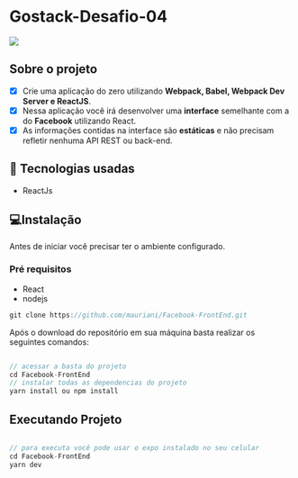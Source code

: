 # Gostack-Desafio-04

<img src="https://user-images.githubusercontent.com/32397288/107232322-0ae11700-6a00-11eb-871f-0eec665723c8.png">

## Sobre o projeto

- [x]  Crie uma aplicação do zero utilizando **Webpack, Babel, Webpack Dev Server e ReactJS**.
- [x]  Nessa aplicação você irá desenvolver uma **interface** semelhante com a do **Facebook** utilizando React.
- [x]  As informações contidas na interface são **estáticas** e não precisam refletir nenhuma API REST ou back-end.

## 🚀 Tecnologias usadas

- ReactJs

## 💻Instalação

Antes de iniciar você precisar ter o ambiente configurado.

### Pré requisitos

- React
- nodejs

```jsx
git clone https://github.com/mauriani/Facebook-FrontEnd.git
```

Após o download do repositório em sua máquina basta realizar os seguintes comandos:

```jsx

// acessar a basta do projeto
cd Facebook-FrontEnd
// instalar todas as dependencias do projeto
yarn install ou npm install

```

## Executando Projeto

```jsx

// para executa você pode usar o expo instalado no seu celular
cd Facebook-FrontEnd
yarn dev
```
